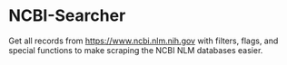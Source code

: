 # NCBI-Searcher
Get all records from https://www.ncbi.nlm.nih.gov with filters, flags, and special functions to make scraping the NCBI NLM databases easier.
